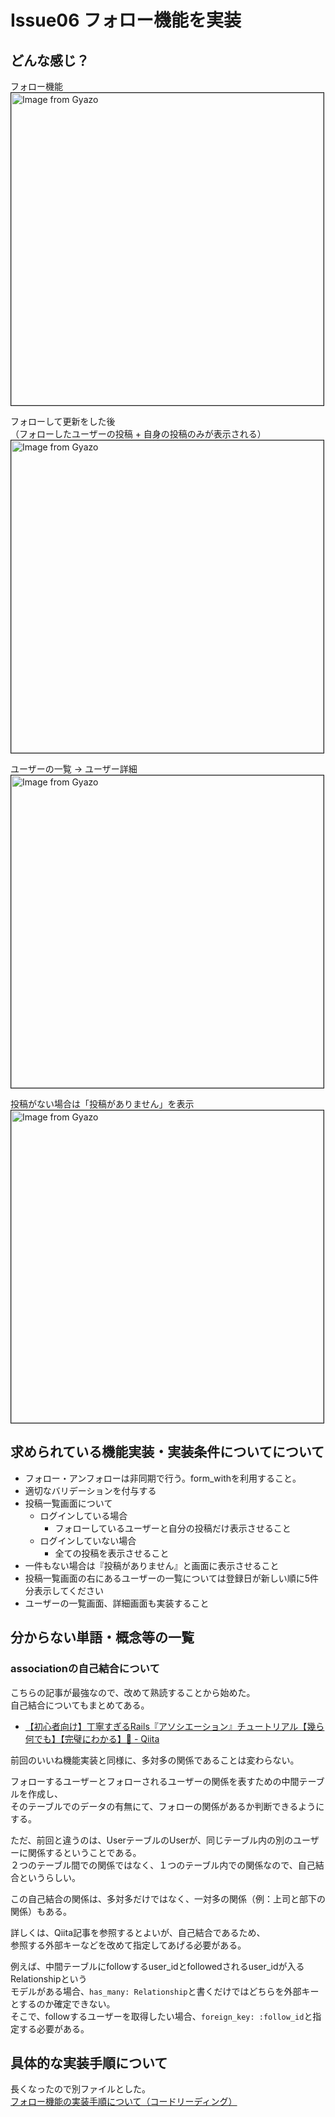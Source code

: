 # Issue06 フォロー機能を実装

## どんな感じ？

フォロー機能  
<a href="https://gyazo.com/2b0bf1d9a04a1de896bece3531317080"><img src="https://i.gyazo.com/2b0bf1d9a04a1de896bece3531317080.gif" alt="Image from Gyazo" width="500" border=1/></a><br>  

フォローして更新をした後  
（フォローしたユーザーの投稿 + 自身の投稿のみが表示される）  
<a href="https://gyazo.com/d6d4ee67561c3d0e2adb9defdf580e26"><img src="https://i.gyazo.com/d6d4ee67561c3d0e2adb9defdf580e26.gif" alt="Image from Gyazo" width="500" border=1/></a><br>  

ユーザーの一覧 → ユーザー詳細  
<a href="https://gyazo.com/d21cdaf9b6d4ea202d7795464976a7a9"><img src="https://i.gyazo.com/d21cdaf9b6d4ea202d7795464976a7a9.gif" alt="Image from Gyazo" width="500" border=1/></a><br>  

投稿がない場合は「投稿がありません」を表示  
<a href="https://gyazo.com/4d2d25ca3cd29e9c9c063be5bd3cdc90"><img src="https://i.gyazo.com/4d2d25ca3cd29e9c9c063be5bd3cdc90.gif" alt="Image from Gyazo" width="500" border=1/></a><br>  

## 求められている機能実装・実装条件についてについて

- フォロー・アンフォローは非同期で行う。form_withを利用すること。
- 適切なバリデーションを付与する
- 投稿一覧画面について
  - ログインしている場合
    - フォローしているユーザーと自分の投稿だけ表示させること
  - ログインしていない場合
    - 全ての投稿を表示させること
- 一件もない場合は『投稿がありません』と画面に表示させること
- 投稿一覧画面の右にあるユーザーの一覧については登録日が新しい順に5件分表示してください
- ユーザーの一覧画面、詳細画面も実装すること

## 分からない単語・概念等の一覧

### associationの自己結合について

こちらの記事が最強なので、改めて熟読することから始めた。  
自己結合についてもまとめてある。  

- [【初心者向け】丁寧すぎるRails『アソシエーション』チュートリアル【幾ら何でも】【完璧にわかる】🎸 \- Qiita](https://qiita.com/kazukimatsumoto/items/14bdff681ec5ddac26d1#%E3%83%95%E3%82%A9%E3%83%AD%E3%83%BC%E3%83%95%E3%82%A9%E3%83%AD%E3%83%AF%E3%83%BC%E6%A9%9F%E8%83%BD%E3%82%92er%E5%9B%B3%E3%82%92%E4%BD%BF%E3%81%A3%E3%81%A6%E8%A8%AD%E8%A8%88%E3%81%97%E3%82%88%E3%81%86)

前回のいいね機能実装と同様に、多対多の関係であることは変わらない。  

フォローするユーザーとフォローされるユーザーの関係を表すための中間テーブルを作成し、  
そのテーブルでのデータの有無にて、フォローの関係があるか判断できるようにする。  

ただ、前回と違うのは、UserテーブルのUserが、同じテーブル内の別のユーザーに関係するということである。  
２つのテーブル間での関係ではなく、１つのテーブル内での関係なので、自己結合というらしい。  

この自己結合の関係は、多対多だけではなく、一対多の関係（例：上司と部下の関係）もある。  

詳しくは、Qiita記事を参照するとよいが、自己結合であるため、  
参照する外部キーなどを改めて指定してあげる必要がある。  

例えば、中間テーブルにfollowするuser_idとfollowedされるuser_idが入るRelationshipという  
モデルがある場合、`has_many: Relationship`と書くだけではどちらを外部キーとするのか確定できない。  
そこで、followするユーザーを取得したい場合、`foreign_key: :follow_id`と指定する必要がある。  

## 具体的な実装手順について

長くなったので別ファイルとした。  
[フォロー機能の実装手順について（コードリーディング）](06_issue_note_follow-unfollow.md)  
